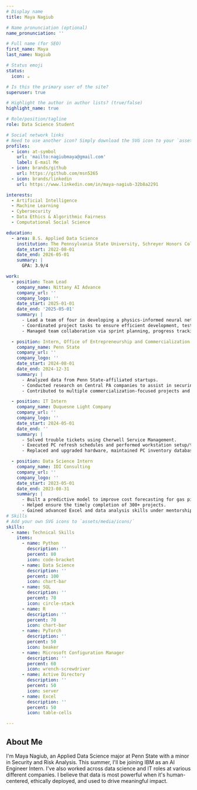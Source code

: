 ```yaml
---
# Display name
title: Maya Nagiub

# Name pronunciation (optional)
name_pronunciation: ''

# Full name (for SEO)
first_name: Maya
last_name: Nagiub

# Status emoji
status:
  icon: ☕️

# Is this the primary user of the site?
superuser: true

# Highlight the author in author lists? (true/false)
highlight_name: true

# Role/position/tagline
role: Data Science Student

# Social network links
# Need to use another icon? Simply download the SVG icon to your `assets/media/icons/` folder.
profiles:
  - icon: at-symbol
    url: 'mailto:nagiubmaya@gmail.com'
    label: E-mail Me
  - icon: brands/github
    url: https://github.com/msn5265
  - icon: brands/linkedin
    url: https://www.linkedin.com/in/maya-nagiub-32b8a2291

interests:
  - Artificial Intelligence
  - Machine Learning
  - Cybersecurity
  - Data Ethics & Algorithmic Fairness
  - Computational Social Science

education:
  - area: B.S. Applied Data Science
    institution: The Pennsylvania State University, Schreyer Honors College
    date_start: 2022-08-01
    date_end: 2026-05-01
    summary: |
      GPA: 3.9/4

work:
  - position: Team Lead
    company_name: Nittany AI Advance
    company_url: ''
    company_logo: ''
    date_start: 2025-01-01
    date_end: '2025-05-01'
    summary: |
      - Lead a team of four in developing a physics-informed neural network to model virus spread, contracted by Lockheed Martin.
      - Coordinated project tasks to ensure efficient development, testing, and optimization.
      - Managed team collaboration via sprint planning, progress tracking, and technical problem-solving.

  - position: Intern, Office of Entrepreneurship and Commercialization
    company_name: Penn State
    company_url: ''
    company_logo: ''
    date_start: 2024-08-01
    date_end: 2024-12-31
    summary: |
      - Analyzed data from Penn State-affiliated startups.
      - Conducted research on Central PA companies to assist in securing government funding.
      - Contributed to multiple commercialization-focused projects and gained experience in project management.

  - position: IT Intern
    company_name: Duquesne Light Company
    company_url: ''
    company_logo: ''
    date_start: 2024-05-01
    date_end: ''
    summary: |
      - Solved trouble tickets using Cherwell Service Management.
      - Executed PC refresh schedules and performed workstation setup/teardown.
      - Replaced and upgraded hardware, maintained PC inventory database, and installed/repaired software.

  - position: Data Science Intern
    company_name: IDI Consulting
    company_url: ''
    company_logo: ''
    date_start: 2023-05-01
    date_end: 2023-08-31
    summary: |
      - Built a predictive model to improve cost forecasting for gas pipeline construction.
      - Helped ensure the timely completion of 300+ projects.
      - Gained advanced Excel and data analysis skills under mentorship.
# Skills
# Add your own SVG icons to `assets/media/icons/`
skills:
  - name: Technical Skills
    items:
      - name: Python
        description: ''
        percent: 80
        icon: code-bracket
      - name: Data Science
        description: ''
        percent: 100
        icon: chart-bar
      - name: SQL
        description: ''
        percent: 70
        icon: circle-stack
      - name: R
        description: ''
        percent: 70
        icon: chart-bar
      - name: PyTorch
        description: ''
        percent: 50
        icon: beaker
      - name: Microsoft Configuration Manager
        description: ''
        percent: 60
        icon: wrench-screwdriver
      - name: Active Directory
        description: ''
        percent: 50
        icon: server
      - name: Excel
        description: ''
        percent: 50
        icon: table-cells

---
```


## About Me

I'm Maya Nagiub, an Applied Data Science major at Penn State with a minor in Security and Risk Analysis. This summer, I'll be joining IBM as an AI Engineer Intern. I've also worked across data science and IT roles at various different companies. I believe that data is most powerful when it's human-centered, ethically deployed, and used to drive meaningful impact. 

